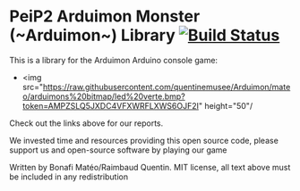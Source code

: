# PeiP2 Arduimon Monster (~Arduimon~) Library [![Build Status](https://github.com/quentinemusee/ArduinoMonster-Peip2_Project)](https://github.com/quentinemusee/ArduinoMonster-Peip2_Project)

This is a library for the Arduimon Arduino console game:
  * <img src="https://raw.githubusercontent.com/quentinemusee/Arduimon/mateo/arduimons%20bitmap/led%20verte.bmp?token=AMPZSLQ5JXDC4VFXWRFLXWS6OJF2I" height="50"/
 
Check out the links above for our reports.

We invested time and resources providing this open source code, please support us and open-source software by playing our game

Written by Bonafi Matéo/Raimbaud Quentin.
MIT license, all text above must be included in any redistribution
